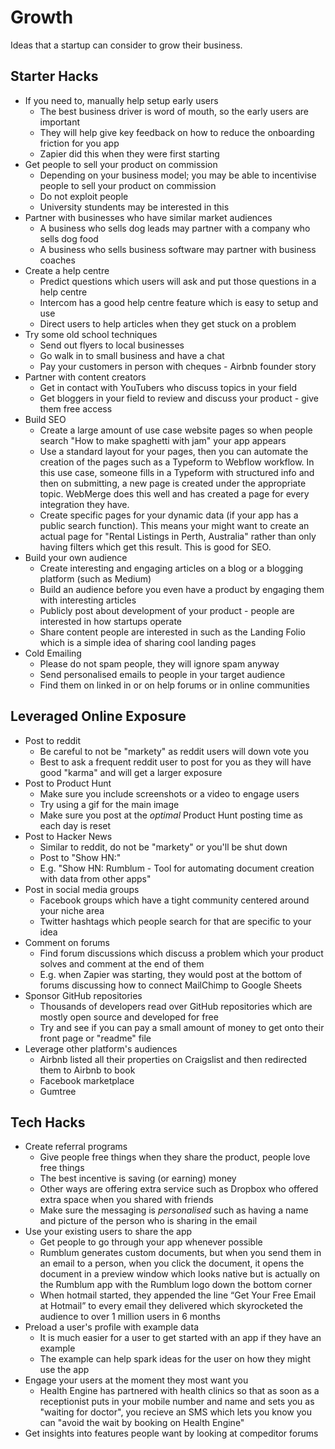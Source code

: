 # Growth

Ideas that a startup can consider to grow their business.

## Starter Hacks

- If you need to, manually help setup early users
  - The best business driver is word of mouth, so the early users are important
  - They will help give key feedback on how to reduce the onboarding friction for you app
  - Zapier did this when they were first starting
- Get people to sell your product on commission
  - Depending on your business model; you may be able to incentivise people to sell your product on commission
  - Do not exploit people
  - University stundents may be interested in this
- Partner with businesses who have similar market audiences
  - A business who sells dog leads may partner with a company who sells dog food
  - A business who sells business software may partner with business coaches
- Create a help centre
  - Predict questions which users will ask and put those questions in a help centre
  - Intercom has a good help centre feature which is easy to setup and use
  - Direct users to help articles when they get stuck on a problem
- Try some old school techniques
  - Send out flyers to local businesses
  - Go walk in to small business and have a chat
  - Pay your customers in person with cheques - Airbnb founder story
- Partner with content creators
  - Get in contact with YouTubers who discuss topics in your field
  - Get bloggers in your field to review and discuss your product - give them free access
- Build SEO
  - Create a large amount of use case website pages so when people search "How to make spaghetti with jam" your app appears
  - Use a standard layout for your pages, then you can automate the creation of the pages such as a Typeform to Webflow workflow. In this use case, someone fills in a Typeform with structured info and then on submitting, a new page is created under the appropriate topic. WebMerge does this well and has created a page for every integration they have. 
  - Create specific pages for your dynamic data (if your app has a public search function). This means your might want to create an actual page for "Rental Listings in Perth, Australia" rather than only having filters which get this result. This is good for SEO.
- Build your own audience
  - Create interesting and engaging articles on a blog or a blogging platform (such as Medium)
  - Build an audience before you even have a product by engaging them with interesting articles
  - Publicly post about development of your product - people are interested in how startups operate
  - Share content people are interested in such as the Landing Folio which is a simple idea of sharing cool landing pages
- Cold Emailing
  - Please do not spam people, they will ignore spam anyway
  - Send personalised emails to people in your target audience
  - Find them on linked in or on help forums or in online communities

## Leveraged Online Exposure

- Post to reddit
  - Be careful to not be "markety" as reddit users will down vote you
  - Best to ask a frequent reddit user to post for you as they will have good "karma" and will get a larger exposure
- Post to Product Hunt
  - Make sure you include screenshots or a video to engage users
  - Try using a gif for the main image
  - Make sure you post at the *optimal* Product Hunt posting time as each day is reset
- Post to Hacker News
  - Similar to reddit, do not be "markety" or you'll be shut down
  - Post to "Show HN:"
  - E.g. "Show HN: Rumblum - Tool for automating document creation with data from other apps"
- Post in social media groups
  - Facebook groups which have a tight community centered around your niche area
  - Twitter hashtags which people search for that are specific to your idea
- Comment on forums
  - Find forum discussions which discuss a problem which your product solves and comment at the end of them
  - E.g. when Zapier was starting, they would post at the bottom of forums discussing how to connect MailChimp to Google Sheets
- Sponsor GitHub repositories
  - Thousands of developers read over GitHub repositories which are mostly open source and developed for free
  - Try and see if you can pay a small amount of money to get onto their front page or "readme" file
- Leverage other platform's audiences
  - Airbnb listed all their properties on Craigslist and then redirected them to Airbnb to book
  - Facebook marketplace
  - Gumtree

## Tech Hacks

- Create referral programs
  - Give people free things when they share the product, people love free things
  - The best incentive is saving (or earning) money
  - Other ways are offering extra service such as Dropbox who offered extra space when you shared with friends
  - Make sure the messaging is *personalised* such as having a name and picture of the person who is sharing in the email
- Use your existing users to share the app
  - Get people to go through your app whenever possible
  - Rumblum generates custom documents, but when you send them in an email to a person, when you click the document, it opens the document in a preview window which looks native but is actually on the Rumblum app with the Rumblum logo down the bottom corner
  - When hotmail started, they appended the line “Get Your Free Email at Hotmail” to every email they delivered which skyrocketed the audience to over 1 million users in 6 months
- Preload a user's profile with example data
  - It is much easier for a user to get started with an app if they have an example
  - The example can help spark ideas for the user on how they might use the app
- Engage your users at the moment they most want you
  - Health Engine has partnered with health clinics so that as soon as a receptionist puts in your mobile number and name and sets you as "waiting for doctor", you recieve an SMS which lets you know you can "avoid the wait by booking on Health Engine"
- Get insights into features people want by looking at compeditor forums
